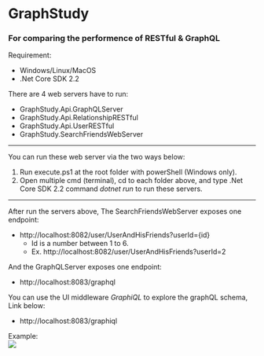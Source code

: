 # GraphStudy

### For comparing the performence of RESTful & GraphQL

Requirement:  
* Windows/Linux/MacOS
* .Net Core SDK 2.2

There are 4 web servers have to run:

* GraphStudy.Api.GraphQLServer
* GraphStudy.Api.RelationshipRESTful
* GraphStudy.Api.UserRESTful
* GraphStudy.SearchFriendsWebServer
---

You can run these web server via the two ways below:  

1. Run execute.ps1 at the root folder with powerShell (Windows only).
2. Open multiple cmd (terminal), cd to each folder above, and type .Net Core SDK 2.2 command *dotnet run* to run these servers.
---

After run the servers above, The SearchFriendsWebServer exposes one endpoint:  
* http://localhost:8082/user/UserAndHisFriends?userId={id}
  * Id is a number between 1 to 6.
  * Ex. http://localhost:8082/user/UserAndHisFriends?userId=2

And the GraphQLServer exposes one endpoint:  
* http://localhost:8083/graphql  

You can use the UI middleware *GraphiQL* to explore the graphQL schema, Link below:  
  * http://localhost:8083/graphiql  
  
  Example:  
  ![](https://upload.cc/i1/2019/08/01/08FyP4.png)
